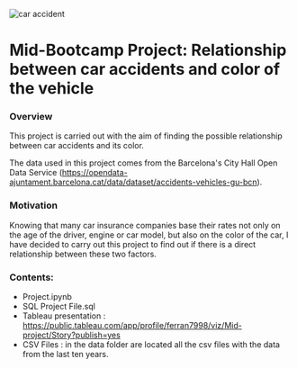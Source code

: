 ![car accident](https://i.pinimg.com/originals/c9/4e/0f/c94e0f2396d87f9992a6d98b4ec05623.jpg)
# Mid-Bootcamp Project: Relationship between car accidents and color of the vehicle
### Overview
This project is carried out with the aim of finding the possible relationship between car accidents and its color.

The data used in this project comes from the Barcelona's City Hall Open Data Service (https://opendata-ajuntament.barcelona.cat/data/dataset/accidents-vehicles-gu-bcn). 

### Motivation
Knowing that many car insurance companies base their rates not only on the age of the driver, engine or car model, but also on the color of the car, I have decided to carry out this project to find out if there is a direct relationship between these two factors.

### Contents:
- Project.ipynb 
- SQL Project File.sql
- Tableau presentation : https://public.tableau.com/app/profile/ferran7998/viz/Mid-project/Story?publish=yes
- CSV Files : in the data folder are located all the csv files with the data from the last ten years.
